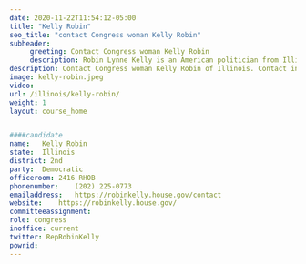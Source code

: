 ```yaml
---
date: 2020-11-22T11:54:12-05:00
title: "Kelly Robin"
seo_title: "contact Congress woman Kelly Robin"
subheader:
     greeting: Contact Congress woman Kelly Robin 
     description: Robin Lynne Kelly is an American politician from Illinois who has served as the U.S. Representative from Illinois's 2nd congressional district since 2013. A Democrat, Kelly served in the Illinois House of Representatives from 2003 to 2007.
description: Contact Congress woman Kelly Robin of Illinois. Contact information for Kelly Robin includes email address, phone number, and mailing address.
image: kelly-robin.jpeg
video: 
url: /illinois/kelly-robin/
weight: 1
layout: course_home


####candidate
name:	Kelly Robin
state:	Illinois
district: 2nd
party:	Democratic
officeroom:	2416 RHOB
phonenumber:	(202) 225-0773
emailaddress:	https://robinkelly.house.gov/contact
website:	https://robinkelly.house.gov/
committeeassignment: 
role: congress
inoffice: current
twitter: RepRobinKelly
powrid: 
---
```


